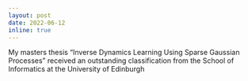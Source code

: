 ```yaml
---
layout: post
date: 2022-06-12
inline: true
---
```


My masters thesis “Inverse Dynamics Learning Using Sparse Gaussian Processes” received an outstanding classification from the School of Informatics at the University of Edinburgh
